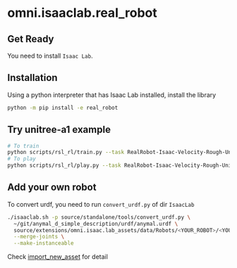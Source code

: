 # omni.isaaclab.real_robot

## Get Ready

You need to install `Isaac Lab`.

## Installation

Using a python interpreter that has Isaac Lab installed, install the library

```bash
python -m pip install -e real_robot
```

## Try unitree-a1 example

```bash
# To train
python scripts/rsl_rl/train.py --task RealRobot-Isaac-Velocity-Rough-Unitree-A1-v0 --headless
# To play
python scripts/rsl_rl/play.py --task RealRobot-Isaac-Velocity-Rough-Unitree-A1-Play-v0
```

## Add your own robot

To convert urdf, you need to run `convert_urdf.py` of dir `IsaacLab`

```bash
./isaaclab.sh -p source/standalone/tools/convert_urdf.py \
  ~/git/anymal_d_simple_description/urdf/anymal.urdf \
  source/extensions/omni.isaac.lab_assets/data/Robots/<YOUR_ROBOT>/<YOUR_ROBOT>.usd \
  --merge-joints \
  --make-instanceable
```

Check [import_new_asset](https://docs.robotsfan.com/isaaclab/source/how-to/import_new_asset.html) for detail
